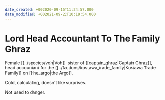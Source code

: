 ```yaml
---
date_created: +002020-09-15T11:24:57.000
date_modified: +002021-09-22T10:19:54.000
---
```


# Lord Head Accountant To The Family Ghraz

Female [[../species/voh|Voh]], sister of [[captain_ghraz|Captain Ghraz]], head accountant for the [[../factions/kostawa_trade_family|Kostawa Trade Family]] on [[the_argo|the Argo]].

Cold, calculating, doesn't like surprises.

Not used to danger.
